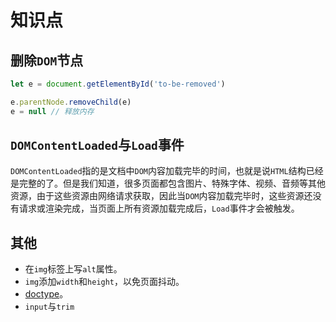 # 知识点

## 删除`DOM`节点

```js
let e = document.getElementById('to-be-removed')

e.parentNode.removeChild(e)
e = null // 释放内存
```

## `DOMContentLoaded`与`Load`事件

`DOMContentLoaded`指的是文档中`DOM`内容加载完毕的时间，也就是说`HTML`结构已经是完整的了。但是我们知道，很多页面都包含图片、特殊字体、视频、音频等其他资源，由于这些资源由网络请求获取，因此当`DOM`内容加载完毕时，这些资源还没有请求或渲染完成，当页面上所有资源加载完成后，`Load`事件才会被触发。

## 其他

- 在`img`标签上写`alt`属性。
- `img`添加`width`和`height`，以免页面抖动。
- [doctype](https://developer.mozilla.org/zh-CN/docs/Glossary/Doctype)。
- `input`与`trim`

